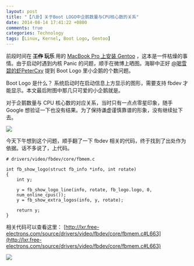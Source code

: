 ```yaml
---
layout: post
title: "【八卦】关于Boot LOGO中企鹅数量与CPU核心数的关系"
date: 2014-08-14 17:41:22 +0800
comments: true
categories: Technology
tags: [Linux, Kernel, Boot Logo, Gentoo]
---
```


前段时间在<b> <s>工作</s> 玩乐 </b>用的 [MacBook Pro 上安装 Gentoo](https://github.com/Lax/MacBook-Gentoo-Notes) ，这本是一件枯燥的事情。由于启动时遇到内核 Panic 的问题，顺手在微博上晒图。海聊中正好 [@喝雪碧的虾PeterCxy](http://weibo.com/u/1789004515) 提到 Boot Logo 里小企鹅的个数问题。

Boot Logo 是什么？ 系统启动时在启动信息上方显示的图形，需要支持 fbdev 才能显示。本文最后附图中那几只可爱的小企鹅就是。

对于企鹅数量与 CPU 核心数的对应关系，当时只有一点点零星印象，随手 Google 想验证一下也没有结果。为了保持谦虚谨慎靠谱的形象，没有继续扯下去。

![](http://ww2.sinaimg.cn/mw690/62909bbcjw1ejcc1fw4nxj20fs0bh75e.jpg)


今天下午想到这个问题，顺手翻了一下 fbdev 相关的代码，终于找到了出处作为依据。话不多说了，上代码。


    # drivers/video/fbdev/core/fbmem.c

    int fb_show_logo(struct fb_info *info, int rotate)
    {
        int y;

        y = fb_show_logo_line(info, rotate, fb_logo.logo, 0,
        num_online_cpus());
        y = fb_show_extra_logos(info, y, rotate);

        return y;
    }


相关代码可以查看这里：
[http://lxr.free-electrons.com/source/drivers/video/fbdev/core/fbmem.c#L663](http://lxr.free-electrons.com/source/drivers/video/fbdev/core/fbmem.c#L663)


![](http://ww3.sinaimg.cn/bmiddle/62909bbcjw1eizstx1qykj20p018gwm9.jpg)
